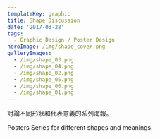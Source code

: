 ```yaml
---
templateKey: graphic
title: Shape Discussion
date: '2017-03-28'
tags:
  - Graphic Design / Poster Design
heroImage: /img/shape_cover.png
galleryImages:
  - /img/shape_03.png
  - /img/shape_04.png
  - /img/shape_02.png
  - /img/shape_05.png
  - /img/shape_06.png
  - /img/shape_01.png
---
```

討論不同形狀和代表意義的系列海報。

Posters Series for different shapes and meanings.
